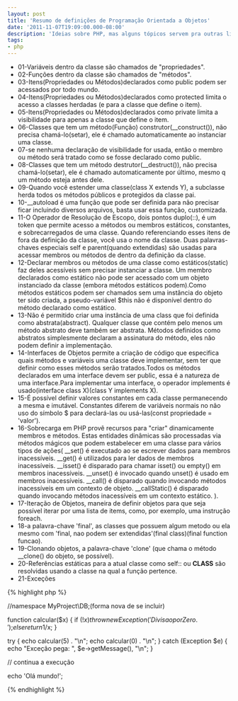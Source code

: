 ```yaml
---
layout: post
title: 'Resumo de definições de Programação Orientada a Objetos'
date: '2011-11-07T19:09:00.000-08:00'
description: 'Ideias sobre PHP, mas alguns tópicos servem pra outras linguagens.'
tags:
- php
---
```


+ 01-Variáveis ​​dentro da classe são chamados de "propriedades".
+ 02-Funções ​​dentro da classe são chamados de "métodos".
+ 03-Itens(Propriedades ou Métodos)declarados como public podem ser acessados por todo mundo. 
+ 04-Itens(Propriedades ou Métodos)declarados como protected limita o acesso a classes herdadas (e para a classe que define o item). 
+ 05-Itens(Propriedades ou Métodos)declarados como private limita a visibilidade para apenas a classe que define o item. 
+ 06-Classes que tem um método(Função) construtor(__construct()), não precisa chamá-lo(setar), ele é chamado automaticamente ao instanciar uma classe.
+ 07-se nenhuma declaração de visibilidade for usada, então o membro ou método será tratado como se fosse declarado como public.
+ 08-Classes que tem um método destrutor(__destruct()), não precisa chamá-lo(setar), ele é chamado automaticamente por último, mesmo q um método esteja antes dele.
+ 09-Quando você estender uma classe(class X extends Y), a subclasse herda todos os métodos públicos e protegidos da classe pai.
+ 10-__autoload é uma função que pode ser definida para não precisar ficar incluindo diversos arquivos, basta usar essa função, customizada.
+ 11-O Operador de Resolução de Escopo, dois pontos duplo(::), é um token que permite acesso a métodos ou membros estáticos, constantes, e sobrecarregados de uma classe. 
Quando referenciando esses itens de fora da definição da classe, você usa o nome da classe. Duas palavras-chaves especiais self e parent(quando extendidas) são usadas para acessar membros ou métodos de dentro da definição da classe. 
+ 12-Declarar membros ou métodos de uma classe como estáticos(static) faz deles acessíveis sem precisar instanciar a classe. Um membro declarados como estático não pode ser acessado com um objeto instanciado da classe (embora métodos estáticos podem).Como métodos estáticos podem ser chamados sem uma instância do objeto ter sido criada, a pseudo-variável $this não é disponível dentro do método declarado como estático.
+ 13-Não é permitido criar uma instância de uma class que foi definida como abstrata(abstract). Qualquer classe que contém pelo menos um método abstrato deve também ser abstrata. Métodos definidos como abstratos simplesmente declaram a assinatura do método, eles não podem definir a implementação. 
+ 14-Interfaces de Objetos permite a criação de código que especifica quais métodos e variáveis uma classe deve implementar, sem ter que definir como esses métodos serão tratados.Todos os métodos declarados em uma interface devem ser public, essa é a natureza de uma interface.Para implementar uma interface, o operador implements é usado(interface class X)(class Y implements X).
+ 15-É possível definir valores constantes em cada classe permanecendo a mesma e imutável. Constantes diferem de variáveis normais no não uso do símbolo $ para declará-las ou usá-las(const propriedade = 'valor'). 
+ 16-Sobrecarga em PHP provê recursos para "criar" dinamicamente membros e métodos. Estas entidades dinâmicas são processadas via métodos mágicos que podem estabelecer em uma classe para vários tipos de ações( __set() é executado ao se escrever dados para membros inacessíveis. __get() é utilizados para ler dados de membros inacessíveis.
 __isset() é disparado para chamar isset() ou empty() em membros inacessíveis. __unset() é invocado quando unset() é usado em membros inacessíveis.  __call() é disparado quando invocando métodos inacessíveis em um contexto de objeto. __callStatic() é disparado quando invocando métodos inacessíveis em um contexto estático. ).
+ 17-Iteração de Objetos, maneira de definir objetos para que seja possível iterar por uma lista de items, como, por exemplo, uma instrução foreach.
+ 18-a palavra-chave 'final', as classes que possuem algum metodo ou ela mesmo com 'final, nao podem ser extendidas'(final class)(final function funcao).
+ 19-Clonando objetos, a palavra-chave 'clone' (que chama o método __clone() do objeto, se possível).
+ 20-Referências estáticas para a atual classe como self:: ou __CLASS__ são resolvidas usando a classe na qual a função pertence.
+ 21-Exceções

{% highlight php %}

//namespace MyProject\DB;(forma nova de se incluir)

function calcular($x) {
    if (!$x) {
        throw new Exception('Divisao por Zero.');
    }
    else return 1/$x;
}

try {
    echo calcular(5) . "\n";
    echo calcular(0) . "\n";
} catch (Exception $e) {
  echo "Exceção pega: ",  $e->getMessage(), "\n";
}

// continua a execução

echo 'Olá mundo!';

{% endhighlight %}

<script async src="https://pagead2.googlesyndication.com/pagead/js/adsbygoogle.js"></script>

<!-- Informat -->
<ins class="adsbygoogle"
 style="display:block"
 data-ad-client="ca-pub-2838251107855362"
 data-ad-slot="2327980059"
 data-ad-format="auto"
 data-full-width-responsive="true"></ins>

<script>
(adsbygoogle = window.adsbygoogle || []).push({});
</script>



